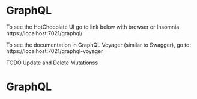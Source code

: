 # GraphQL
To see the HotChocolate UI go to link below with browser or Insomnia
https://localhost:7021/graphql/

To see the documentation in GraphQL Voyager (similar to Swagger), go to:
https://localhost:7021/graphql-voyager

TODO
Update and Delete Mutationss
# GraphQL
